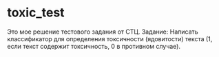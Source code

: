 # toxic_test
Это мое решение тестового задания от СТЦ. Задание: Написать классификатор для определения токсичности (ядовитости) текста (1, если текст содержит токсичность, 0 в противном случае).
